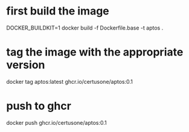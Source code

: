 # first build the image
DOCKER_BUILDKIT=1 docker build -f Dockerfile.base -t aptos .
# tag the image with the appropriate version
docker tag aptos:latest ghcr.io/certusone/aptos:0.1
# push to ghcr
docker push ghcr.io/certusone/aptos:0.1
